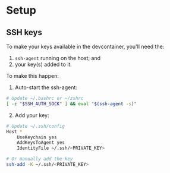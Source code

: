 # Setup
## SSH keys
To make your keys available in the devcontainer, you'll need the:
1. `ssh-agent` running on the host; and
2. your key(s) added to it.

To make this happen:
1. Auto-start the ssh-agent:
```sh
# Update ~/.bashrc or ~/zshrc
[ -z "$SSH_AUTH_SOCK" ] && eval "$(ssh-agent -s)"
```
2. Add your key:
```sh
# Update ~/.ssh/config
Host *
	UseKeychain yes
	AddKeysToAgent yes
	IdentityFile ~/.ssh/<PRIVATE_KEY>

# Or manually add the key
ssh-add -K ~/.ssh/<PRIVATE_KEY>
```


